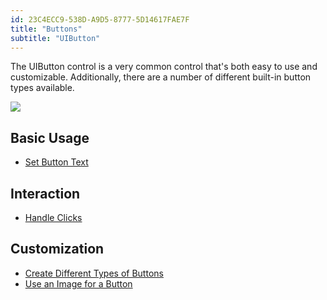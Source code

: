```yaml
---
id: 23C4ECC9-538D-A9D5-8777-5D14617FAE7F
title: "Buttons"
subtitle: "UIButton"
---
```


The UIButton control is a very common control that's both easy to use and
customizable. Additionally, there are a number of different built-in button
types available.

 [ ![](Images/05.png)](Images/05.png)

 <a name="Basic_Usage" class="injected"></a>


## Basic Usage

-   [Set Button Text](/recipes/ios/standard_controls/buttons/set_button_text) 


 <a name="Interaction" class="injected"></a>


## Interaction

-   [Handle Clicks](/recipes/ios/standard_controls/buttons/handle_clicks) 


 <a name="Customization" class="injected"></a>


## Customization

-   [Create Different Types of Buttons](/recipes/ios/standard_controls/buttons/create_different_types_of_buttons) 
-   [Use an Image for a Button](/recipes/ios/standard_controls/buttons/use_an_image_for_a_button)
